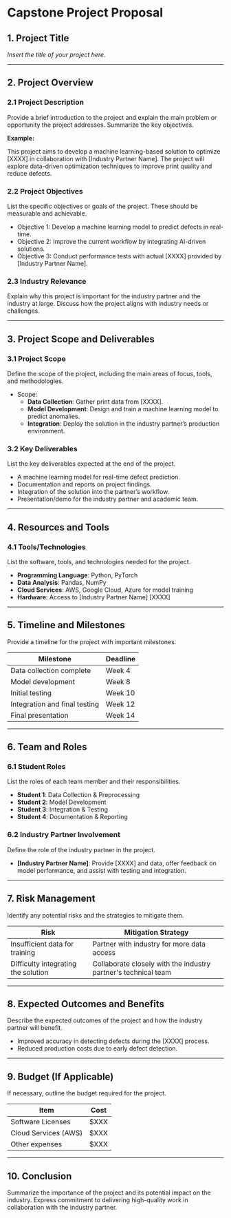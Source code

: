 # **Capstone Project Proposal**

## **1. Project Title**

*Insert the title of your project here.*

---

## **2. Project Overview**

### **2.1 Project Description**

Provide a brief introduction to the project and explain the main problem or opportunity the project addresses. Summarize the key objectives.

**Example:**

This project aims to develop a machine learning-based solution to optimize [XXXX] in collaboration with [Industry Partner Name]. The project will explore data-driven optimization techniques to improve print quality and reduce defects.

### **2.2 Project Objectives**

List the specific objectives or goals of the project. These should be measurable and achievable.

- Objective 1: Develop a machine learning model to predict defects in real-time.
- Objective 2: Improve the current workflow by integrating AI-driven solutions.
- Objective 3: Conduct performance tests with actual [XXXX] provided by [Industry Partner Name].

### **2.3 Industry Relevance**

Explain why this project is important for the industry partner and the industry at large. Discuss how the project aligns with industry needs or challenges.

---

## **3. Project Scope and Deliverables**

### **3.1 Project Scope**

Define the scope of the project, including the main areas of focus, tools, and methodologies.

- Scope: 
  - **Data Collection**: Gather print data from [XXXX].
  - **Model Development**: Design and train a machine learning model to predict anomalies.
  - **Integration**: Deploy the solution in the industry partner’s production environment.

### **3.2 Key Deliverables**

List the key deliverables expected at the end of the project.

- A machine learning model for real-time defect prediction.
- Documentation and reports on project findings.
- Integration of the solution into the partner’s workflow.
- Presentation/demo for the industry partner and academic team.

---

## **4. Resources and Tools**

### **4.1 Tools/Technologies**

List the software, tools, and technologies needed for the project.

- **Programming Language**: Python, PyTorch
- **Data Analysis**: Pandas, NumPy
- **Cloud Services**: AWS, Google Cloud, Azure for model training
- **Hardware**: Access to [Industry Partner Name] [XXXX]

---

## **5. Timeline and Milestones**

Provide a timeline for the project with important milestones.

| **Milestone**           | **Deadline**         |
|-------------------------|----------------------|
| Data collection complete | Week 4               |
| Model development        | Week 8               |
| Initial testing          | Week 10              |
| Integration and final testing | Week 12        |
| Final presentation       | Week 14              |

---

## **6. Team and Roles**

### **6.1 Student Roles**

List the roles of each team member and their responsibilities.

- **Student 1**: Data Collection & Preprocessing
- **Student 2**: Model Development
- **Student 3**: Integration & Testing
- **Student 4**: Documentation & Reporting

### **6.2 Industry Partner Involvement**

Define the role of the industry partner in the project.

- **[Industry Partner Name]**: Provide [XXXX] and data, offer feedback on model performance, and assist with testing and integration.

---

## **7. Risk Management**

Identify any potential risks and the strategies to mitigate them.

| **Risk**                               | **Mitigation Strategy**                         |
|----------------------------------------|------------------------------------------------|
| Insufficient data for training         | Partner with industry for more data access      |
| Difficulty integrating the solution    | Collaborate closely with the industry partner's technical team |

---

## **8. Expected Outcomes and Benefits**

Describe the expected outcomes of the project and how the industry partner will benefit.

- Improved accuracy in detecting defects during the [XXXX] process.
- Reduced production costs due to early defect detection.

---

## **9. Budget (If Applicable)**

If necessary, outline the budget required for the project.

| **Item**              | **Cost** |
|-----------------------|----------|
| Software Licenses      | $XXX     |
| Cloud Services (AWS)   | $XXX     |
| Other expenses         | $XXX     |

---

## **10. Conclusion**

Summarize the importance of the project and its potential impact on the industry. Express commitment to delivering high-quality work in collaboration with the industry partner.
